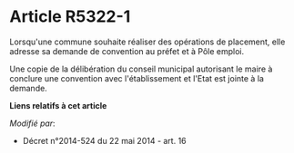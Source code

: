 # Article R5322-1

Lorsqu'une commune souhaite réaliser des opérations de placement, elle adresse sa demande de convention au préfet et à Pôle
emploi. 

Une copie de la délibération du conseil municipal autorisant le maire à conclure une convention avec l'établissement et
l'Etat est jointe à la demande.

**Liens relatifs à cet article**

_Modifié par_:

  - Décret n°2014-524 du 22 mai 2014 - art. 16

